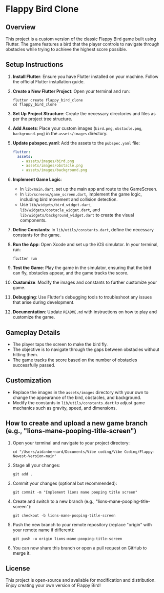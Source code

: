 # Flappy Bird Clone

## Overview
This project is a custom version of the classic Flappy Bird game built using Flutter. The game features a bird that the player controls to navigate through obstacles while trying to achieve the highest score possible.

## Setup Instructions

1. **Install Flutter**: Ensure you have Flutter installed on your machine. Follow the official Flutter installation guide.

2. **Create a New Flutter Project**: Open your terminal and run:
   ```
   flutter create flappy_bird_clone
   cd flappy_bird_clone
   ```

3. **Set Up Project Structure**: Create the necessary directories and files as per the project tree structure.

4. **Add Assets**: Place your custom images (`bird.png`, `obstacle.png`, `background.png`) in the `assets/images` directory.

5. **Update pubspec.yaml**: Add the assets to the `pubspec.yaml` file:
   ```yaml
   flutter:
     assets:
       - assets/images/bird.png
       - assets/images/obstacle.png
       - assets/images/background.png
   ```

6. **Implement Game Logic**:
   - In `lib/main.dart`, set up the main app and route to the GameScreen.
   - In `lib/screens/game_screen.dart`, implement the game logic, including bird movement and collision detection.
   - Use `lib/widgets/bird_widget.dart`, `lib/widgets/obstacle_widget.dart`, and `lib/widgets/background_widget.dart` to create the visual components.

7. **Define Constants**: In `lib/utils/constants.dart`, define the necessary constants for the game.

8. **Run the App**: Open Xcode and set up the iOS simulator. In your terminal, run:
   ```
   flutter run
   ```

9. **Test the Game**: Play the game in the simulator, ensuring that the bird can fly, obstacles appear, and the game tracks the score.

10. **Customize**: Modify the images and constants to further customize your game.

11. **Debugging**: Use Flutter's debugging tools to troubleshoot any issues that arise during development.

12. **Documentation**: Update `README.md` with instructions on how to play and customize the game.

## Gameplay Details
- The player taps the screen to make the bird fly.
- The objective is to navigate through the gaps between obstacles without hitting them.
- The game tracks the score based on the number of obstacles successfully passed.

## Customization
- Replace the images in the `assets/images` directory with your own to change the appearance of the bird, obstacles, and background.
- Modify the constants in `lib/utils/constants.dart` to adjust game mechanics such as gravity, speed, and dimensions.

## How to create and upload a new game branch (e.g., "lions-mane-pooping-title-screen")

1. Open your terminal and navigate to your project directory:
   ```
   cd "/Users/aidanbernard/Documents/Vibe coding/Vibe Coding/Flappy-Newest-Version-main"
   ```

2. Stage all your changes:
   ```
   git add .
   ```

3. Commit your changes (optional but recommended):
   ```
   git commit -m "Implement lions mane pooping title screen"
   ```

4. Create and switch to a new branch (e.g., "lions-mane-pooping-title-screen"):
   ```
   git checkout -b lions-mane-pooping-title-screen
   ```

5. Push the new branch to your remote repository (replace "origin" with your remote name if different):
   ```
   git push -u origin lions-mane-pooping-title-screen
   ```

6. You can now share this branch or open a pull request on GitHub to merge it.

## License
This project is open-source and available for modification and distribution. Enjoy creating your own version of Flappy Bird!